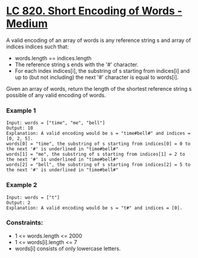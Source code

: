 # [LC 820. Short Encoding of Words - Medium](https://leetcode.com/problems/short-encoding-of-words/description/)

A valid encoding of an array of words is any reference string s and array of indices indices such that:

- words.length == indices.length
- The reference string s ends with the '#' character.
- For each index indices[i], the substring of s starting from indices[i] and up to (but not including) the next '#' character is equal to words[i].  

Given an array of words, return the length of the shortest reference string s possible of any valid encoding of words.

 
### Example 1

```
Input: words = ["time", "me", "bell"]
Output: 10
Explanation: A valid encoding would be s = "time#bell#" and indices = [0, 2, 5].
words[0] = "time", the substring of s starting from indices[0] = 0 to the next '#' is underlined in "time#bell#"
words[1] = "me", the substring of s starting from indices[1] = 2 to the next '#' is underlined in "time#bell#"
words[2] = "bell", the substring of s starting from indices[2] = 5 to the next '#' is underlined in "time#bell#"
```

### Example 2

```
Input: words = ["t"]
Output: 2
Explanation: A valid encoding would be s = "t#" and indices = [0].
```

### Constraints:

- 1 <= words.length <= 2000
- 1 <= words[i].length <= 7
- words[i] consists of only lowercase letters.